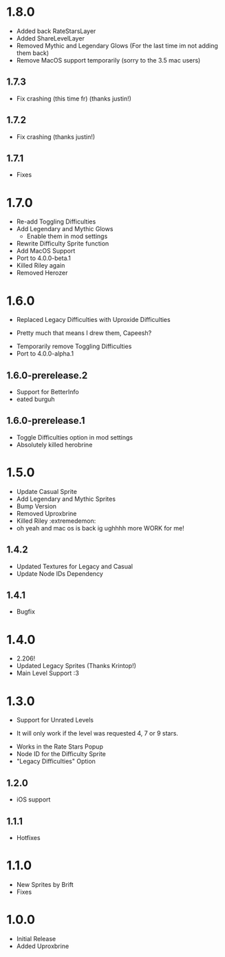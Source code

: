 # 1.8.0
 * Added back RateStarsLayer
 * Added ShareLevelLayer
 * Removed Mythic and Legendary Glows (For the last time im not adding them back)
 * Remove MacOS support temporarily (sorry to the 3.5 mac users)

## 1.7.3
 * Fix crashing (this time fr) (thanks justin!)

## 1.7.2
 * Fix crashing (thanks justin!)
   
## 1.7.1
 * Fixes

# 1.7.0
 * Re-add Toggling Difficulties
 * Add Legendary and Mythic Glows
   - Enable them in mod settings
 * Rewrite Difficulty Sprite function
 * Add MacOS Support
 * Port to 4.0.0-beta.1
 * Killed Riley again
 * Removed Herozer

# 1.6.0
 * Replaced Legacy Difficulties with Uproxide Difficulties
  - Pretty much that means I drew them, Capeesh?
 * Temporarily remove Toggling Difficulties
 * Port to 4.0.0-alpha.1

## 1.6.0-prerelease.2
 * Support for BetterInfo
 * eated burguh

## 1.6.0-prerelease.1
 * Toggle Difficulties option in mod settings
 * Absolutely killed herobrine

# 1.5.0
 * Update Casual Sprite
 * Add Legendary and Mythic Sprites
 * Bump Version
 * Removed Uproxbrine
 * Killed Riley :extremedemon:
 * oh yeah and mac os is back ig ughhhh more WORK for me!

## 1.4.2
 * Updated Textures for Legacy and Casual
 * Update Node IDs Dependency
   
## 1.4.1
 * Bugfix
 
# 1.4.0
 * 2.206!
 * Updated Legacy Sprites (Thanks Krintop!)
 * Main Level Support :3

# 1.3.0
 * Support for Unrated Levels
  - It will only work if the level was requested 4, 7 or 9 stars.
 * Works in the Rate Stars Popup
 * Node ID for the Difficulty Sprite
 * "Legacy Difficulties" Option

## 1.2.0
 * iOS support

## 1.1.1
 * Hotfixes

# 1.1.0
 * New Sprites by Brift
 * Fixes

# 1.0.0
 * Initial Release
 * Added Uproxbrine
